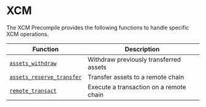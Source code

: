 # XCM

The XCM Precompile provides the following functions to handle specific XCM operations.

| Function | Description |
| -------- | -------- |
| [`assets_withdraw`](/docs/xcm/building-with-xcm/xc-assets-withdraw) | Withdraw previously transferred assets |
| [`assets_reserve_transfer`](/docs/xcm/building-with-xcm/xc-reserve-transfer) | Transfer assets to a remote chain |
| [`remote_transact`](/docs/xcm/building-with-xcm/xc-remote-transact) | Execute a transaction on a remote chain |
